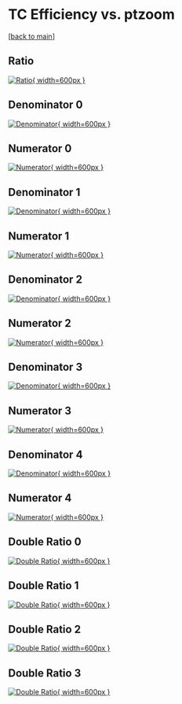 # TC Efficiency vs. ptzoom

[[back to main](./)]



## Ratio

[![Ratio](../mtv/var/TC_base_211_0_eff_ptzoom.png){ width=600px }](../mtv/var/TC_base_211_0_eff_ptzoom.pdf)

## Denominator 0

[![Denominator](../mtv/den/TC_base_211_0_eff_ptzoom_den0.png){ width=600px }](../mtv/den/TC_base_211_0_eff_ptzoom_den0.pdf)

## Numerator 0

[![Numerator](../mtv/num/TC_base_211_0_eff_ptzoom_num0.png){ width=600px }](../mtv/num/TC_base_211_0_eff_ptzoom_num0.pdf)

## Denominator 1

[![Denominator](../mtv/den/TC_base_211_0_eff_ptzoom_den1.png){ width=600px }](../mtv/den/TC_base_211_0_eff_ptzoom_den1.pdf)

## Numerator 1

[![Numerator](../mtv/num/TC_base_211_0_eff_ptzoom_num1.png){ width=600px }](../mtv/num/TC_base_211_0_eff_ptzoom_num1.pdf)

## Denominator 2

[![Denominator](../mtv/den/TC_base_211_0_eff_ptzoom_den2.png){ width=600px }](../mtv/den/TC_base_211_0_eff_ptzoom_den2.pdf)

## Numerator 2

[![Numerator](../mtv/num/TC_base_211_0_eff_ptzoom_num2.png){ width=600px }](../mtv/num/TC_base_211_0_eff_ptzoom_num2.pdf)

## Denominator 3

[![Denominator](../mtv/den/TC_base_211_0_eff_ptzoom_den3.png){ width=600px }](../mtv/den/TC_base_211_0_eff_ptzoom_den3.pdf)

## Numerator 3

[![Numerator](../mtv/num/TC_base_211_0_eff_ptzoom_num3.png){ width=600px }](../mtv/num/TC_base_211_0_eff_ptzoom_num3.pdf)

## Denominator 4

[![Denominator](../mtv/den/TC_base_211_0_eff_ptzoom_den4.png){ width=600px }](../mtv/den/TC_base_211_0_eff_ptzoom_den4.pdf)

## Numerator 4

[![Numerator](../mtv/num/TC_base_211_0_eff_ptzoom_num4.png){ width=600px }](../mtv/num/TC_base_211_0_eff_ptzoom_num4.pdf)

## Double Ratio 0

[![Double Ratio](../mtv/ratio/TC_base_211_0_eff_ptzoom_ratio0.png){ width=600px }](../mtv/ratio/TC_base_211_0_eff_ptzoom_ratio0.pdf)

## Double Ratio 1

[![Double Ratio](../mtv/ratio/TC_base_211_0_eff_ptzoom_ratio1.png){ width=600px }](../mtv/ratio/TC_base_211_0_eff_ptzoom_ratio1.pdf)

## Double Ratio 2

[![Double Ratio](../mtv/ratio/TC_base_211_0_eff_ptzoom_ratio2.png){ width=600px }](../mtv/ratio/TC_base_211_0_eff_ptzoom_ratio2.pdf)

## Double Ratio 3

[![Double Ratio](../mtv/ratio/TC_base_211_0_eff_ptzoom_ratio3.png){ width=600px }](../mtv/ratio/TC_base_211_0_eff_ptzoom_ratio3.pdf)

